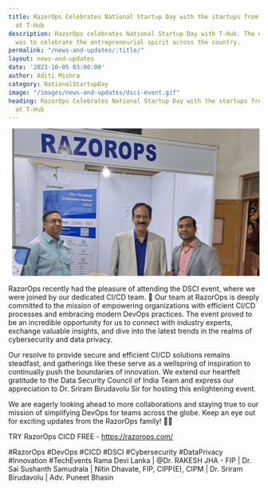 ```yaml
---
title: RazorOps Celebrates National Startup Day with the startups from across Telangana
  at T-Hub
description: RazorOps celebrates National Startup Day with T-Hub. The event's theme
  was to celebrate the entrepreneurial spirit across the country.
permalink: "/news-and-updates/:title/"
layout: news-and-updates
date: '2023-10-05 03:00:00'
author: Aditi Mishra
category: NationalStartupDay
image: "/images/news-and-updates/dsci-event.gif"
heading: RazorOps Celebrates National Startup Day with the startups from across Telangana
  at T-Hub
---
```


![](/images/news-and-updates/dsci-event.gif)
<br>



RazorOps recently had the pleasure of attending the DSCI event, where we were joined by our dedicated CI/CD team. 🚀 Our team at RazorOps is deeply committed to the mission of empowering organizations with efficient CI/CD processes and embracing modern DevOps practices. The event proved to be an incredible opportunity for us to connect with industry experts, exchange valuable insights, and dive into the latest trends in the realms of cybersecurity and data privacy.

Our resolve to provide secure and efficient CI/CD solutions remains steadfast, and gatherings like these serve as a wellspring of inspiration to continually push the boundaries of innovation. We extend our heartfelt gratitude to the Data Security Council of India Team and express our appreciation to Dr. Sriram Birudavolu Sir for hosting this enlightening event.

We are eagerly looking ahead to more collaborations and staying true to our mission of simplifying DevOps for teams across the globe. Keep an eye out for exciting updates from the RazorOps family! 💼🔐

TRY RazorOps CICD FREE - https://razorops.com/

#RazorOps #DevOps #CICD #DSCI #Cybersecurity #DataPrivacy #Innovation #TechEvents Rama Devi Lanka | @Dr. RAKESH JHA - FIP | Dr. Sai Sushanth Samudrala | Nitin Dhavate, FIP, CIPP(E), CIPM | Dr. Sriram Birudavolu | Adv. Puneet Bhasin